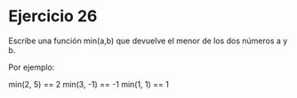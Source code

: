 <h1>Ejercicio 26</h1>
<p>Escribe una función min(a,b) que devuelve el menor de los dos números a y b.</p>
<p>Por ejemplo:</p>
  min(2, 5) == 2
  min(3, -1) == -1
  min(1, 1) == 1